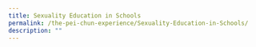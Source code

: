 ```yaml
---
title: Sexuality Education in Schools
permalink: /the-pei-chun-experience/Sexuality-Education-in-Schools/
description: ""
---
```


